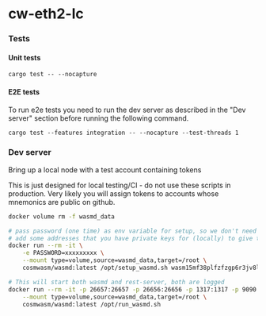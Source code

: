 # cw-eth2-lc

### Tests

#### Unit tests

```
cargo test -- --nocapture
```

#### E2E tests

To run e2e tests you need to run the dev server as described in the "Dev server" section before running the following command.

```
cargo test --features integration -- --nocapture --test-threads 1
```


### Dev server

Bring up a local node with a test account containing tokens

This is just designed for local testing/CI - do not use these scripts in production.
Very likely you will assign tokens to accounts whose mnemonics are public on github.

```sh
docker volume rm -f wasmd_data

# pass password (one time) as env variable for setup, so we don't need to keep typing it
# add some addresses that you have private keys for (locally) to give them genesis funds
docker run --rm -it \
    -e PASSWORD=xxxxxxxxx \
    --mount type=volume,source=wasmd_data,target=/root \
    cosmwasm/wasmd:latest /opt/setup_wasmd.sh wasm15mf38plfzfzgp6r3jv8l335a87fnxe2684x269

# This will start both wasmd and rest-server, both are logged
docker run --rm -it -p 26657:26657 -p 26656:26656 -p 1317:1317 -p 9090:9090 \
    --mount type=volume,source=wasmd_data,target=/root \
    cosmwasm/wasmd:latest /opt/run_wasmd.sh
```